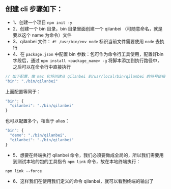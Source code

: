 ## 创建 cli 步骤如下：
- 1、创建一个项目 `npm init -y`
- 2、创建一个 bin 目录，bin 目录里面创建一个 qilanbei （可随意命名，就是要以这个 name 为命令）文件
- 3、qilanbei 文件： `#! /usr/bin/env node` 标识当前文件需要使用 `node` 去执行
- 4、在 `package.json` 中配置 bin 参数：包可作为命令行工具使用，配置好bin字段后，通过 `npm install <package_name> -g` 将脚本添加到执行路径中，之后可以在命令行中直接执行
```javascript
// 如下配置，像 mac 它将创建从 qilanbei 到/usr/local/bin/qilanbei 的符号链接
"bin": "./bin/qilanbei"
```
上面配置等同于：
```javascript
"bin": {
  "qilanbei": "./bin/qilanbei"
}
```
也可以配置多个，相当于 alias：
```javascript
"bin": {
  "demo": "./bin/qilanbei",
  "qilanbei": "./bin/qilanbei"
}
```
- 5、想要在终端执行 qilanbei 命令，我们必须要做成全局的，所以我们需要用到测试本地的包的工具指令 `npm link` 命令，故在本地终端执行：
```
npm link --force
```
- 6、这样我们在使用我们定义的命令 qilanbei，就可以看到终端的输出了